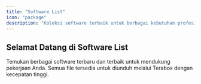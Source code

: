 ```yaml
---
title: "Software List"
icon: "package"
description: "Koleksi software terbaik untuk berbagai kebutuhan profesional"
---
```


## Selamat Datang di Software List

Temukan berbagai software terbaru dan terbaik untuk mendukung pekerjaan Anda. Semua file tersedia untuk diunduh melalui Terabox dengan kecepatan tinggi.
